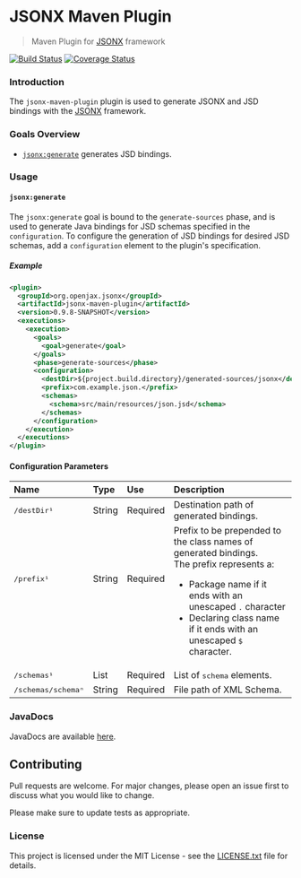 # JSONX Maven Plugin

> Maven Plugin for [JSONX][jsonx] framework

[![Build Status](https://travis-ci.org/openjax/jsonx.png)](https://travis-ci.org/openjax/jsonx)
[![Coverage Status](https://coveralls.io/repos/github/openjax/jsonx/badge.svg)](https://coveralls.io/github/openjax/jsonx)

### Introduction

The `jsonx-maven-plugin` plugin is used to generate JSONX and JSD bindings with the [JSONX][jsonx] framework.

### Goals Overview

* [`jsonx:generate`](#jsonxgenerate) generates JSD bindings.

### Usage

#### `jsonx:generate`

The `jsonx:generate` goal is bound to the `generate-sources` phase, and is used to generate Java bindings for JSD schemas specified in the `configuration`. To configure the generation of JSD bindings for desired JSD schemas, add a `configuration` element to the plugin's specification.

##### Example

```xml
<plugin>
  <groupId>org.openjax.jsonx</groupId>
  <artifactId>jsonx-maven-plugin</artifactId>
  <version>0.9.8-SNAPSHOT</version>
  <executions>
    <execution>
      <goals>
        <goal>generate</goal>
      </goals>
      <phase>generate-sources</phase>
      <configuration>
        <destDir>${project.build.directory}/generated-sources/jsonx</destDir>
        <prefix>com.example.json.</prefix>
        <schemas>
          <schema>src/main/resources/json.jsd</schema>
        </schemas>
      </configuration>
    </execution>
  </executions>
</plugin>
```

#### Configuration Parameters

| Name                          | Type    | Use      | Description                                                               |
|:------------------------------|:--------|:---------|:--------------------------------------------------------------------------|
| <samp>/destDir¹</samp>        | String  | Required | Destination path of generated bindings.                                   |
| <samp>/prefix¹</samp><br>&nbsp;<br>&nbsp;<br>&nbsp;         | String<br>&nbsp;<br>&nbsp;<br>&nbsp;  | Required<br>&nbsp;<br>&nbsp;<br>&nbsp; | Prefix to be prepended to the class names of generated bindings.<br>The prefix represents a:<ul><li>Package name if it ends with an unescaped <samp>.</samp> character</li><li>Declaring class name if it ends with an unescaped <samp>$</samp> character.</li></ul> |
| <samp>/schemas¹</samp>        | List    | Required | List of <samp>schema</samp> elements.                                     |
| <samp>/schemas/schemaⁿ</samp> | String  | Required | File path of XML Schema.                                                  |

### JavaDocs

JavaDocs are available [here](https://jsonx.openjax.org/apidocs/).

## Contributing

Pull requests are welcome. For major changes, please open an issue first to discuss what you would like to change.

Please make sure to update tests as appropriate.

### License

This project is licensed under the MIT License - see the [LICENSE.txt](LICENSE.txt) file for details.

[mvn-plugin]: https://img.shields.io/badge/mvn-plugin-lightgrey.svg
[jsonx]: /../..